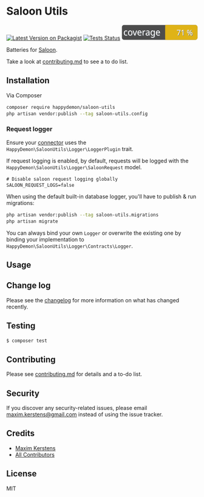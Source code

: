 # Saloon Utils

[![Latest Version on Packagist][ico-version]][link-packagist]
[![Tests Status][ico-tests]][link-tests]
![Tests Coverage][ico-coverage]

Batteries for [Saloon](https://docs.saloon.dev/).

Take a look at [contributing.md](contributing.md) to see a to do list.

## Installation

Via Composer

``` bash
composer require happydemon/saloon-utils
php artisan vendor:publish --tag saloon-utils.config
```

### Request logger

Ensure your [connector](https://docs.saloon.dev/the-basics/connectors) uses the `HappyDemon\SaloonUtils\Logger\LoggerPlugin` trait.

If request logging is enabled, by default, requests will be logged with the `HappyDemon\SaloonUtils\Logger\SaloonRequest` model.

```dotenv
# Disable saloon request logging globally
SALOON_REQUEST_LOGS=false
```

When using the default built-in database logger, you'll have to publish & run migrations:
``` bash
php artisan vendor:publish --tag saloon-utils.migrations
php artisan migrate
```

You can always bind your own `Logger` or overwrite the existing one by binding your implementation to `HappyDemon\SaloonUtils\Logger\Contracts\Logger`.


## Usage



## Change log

Please see the [changelog](changelog.md) for more information on what has changed recently.

## Testing

``` bash
$ composer test
```

## Contributing

Please see [contributing.md](contributing.md) for details and a to-do list.

## Security

If you discover any security-related issues, please email maxim.kerstens@gmail.com instead of using the issue tracker.

## Credits

- [Maxim Kerstens][link-author]
- [All Contributors][link-contributors]

## License

MIT

[ico-version]: https://img.shields.io/packagist/v/happydemon/saloon-utils.svg?style=flat-square
[ico-tests]: https://github.com/happydemon/saloon-utils/actions/workflows/test.yml/badge.svg
[ico-coverage]: https://raw.githubusercontent.com/happyDemon/saloon-utils/refs/heads/main/badge-coverage.svg

[link-packagist]: https://packagist.org/packages/happydemon/saloon-utils
[link-tests]: https://github.com/happyDemon/saloon-utils/actions/workflows/test.yml?query=branch%3Amain
[link-author]: https://github.com/happydemon
[link-contributors]: ../../contributors
